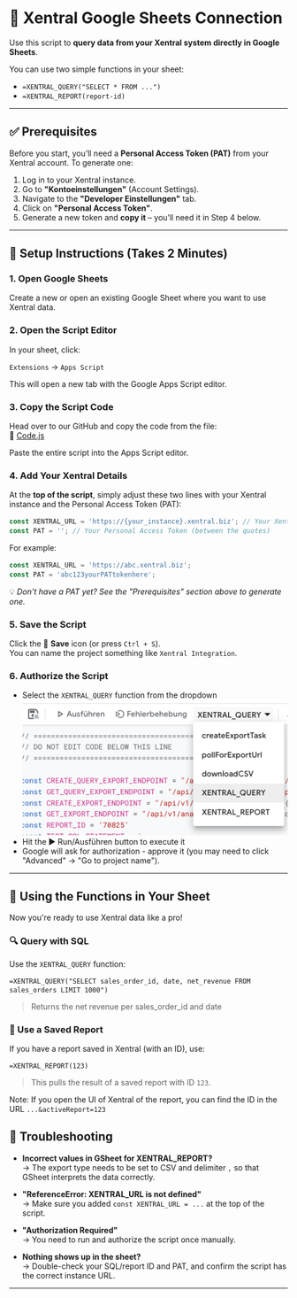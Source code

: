 # 🤝 Xentral Google Sheets Connection
Use this script to **query data from your Xentral system directly in Google Sheets**.

You can use two simple functions in your sheet:

- `=XENTRAL_QUERY("SELECT * FROM ...")`  
- `=XENTRAL_REPORT(report-id)`

---

## ✅ Prerequisites

Before you start, you’ll need a **Personal Access Token (PAT)** from your Xentral account.
To generate one:

1. Log in to your Xentral instance.
2. Go to **"Kontoeinstellungen"** (Account Settings).
3. Navigate to the **"Developer Einstellungen"** tab.
4. Click on **"Personal Access Token"**.
5. Generate a new token and **copy it** – you’ll need it in Step 4 below.

---

## 🚀 Setup Instructions (Takes 2 Minutes)

### 1. Open Google Sheets  
Create a new or open an existing Google Sheet where you want to use Xentral data.

### 2. Open the Script Editor  
In your sheet, click:

`Extensions` → `Apps Script`

This will open a new tab with the Google Apps Script editor.

### 3. Copy the Script Code  
Head over to our GitHub and copy the code from the file:  
🔗 [Code.js](https://github.com/xentral/xentral-gsheet-connection/blob/master/Code.js)  

Paste the entire script into the Apps Script editor.

### 4. Add Your Xentral Details
At the **top of the script**, simply adjust these two lines with your Xentral instance and the Personal Access Token (PAT):

```javascript
const XENTRAL_URL = 'https://{your_instance}.xentral.biz'; // Your Xentral instance URL
const PAT = ''; // Your Personal Access Token (between the quotes)
```

For example:
```javascript
const XENTRAL_URL = 'https://abc.xentral.biz';
const PAT = 'abc123yourPATtokenhere';
```

💡 _Don't have a PAT yet? See the "Prerequisites" section above to generate one._

### 5. Save the Script  
Click the 💾 **Save** icon (or press `Ctrl + S`).  
You can name the project something like `Xentral Integration`.

### 6. Authorize the Script  
- Select the `XENTRAL_QUERY` function from the dropdown![First Run](images/first_run.png)
- Hit the ▶️ Run/Ausführen button to execute it
- Google will ask for authorization - approve it (you may need to click "Advanced" → "Go to project name").

---

## 🔧 Using the Functions in Your Sheet

Now you're ready to use Xentral data like a pro!

### 🔍 Query with SQL
Use the `XENTRAL_QUERY` function:

```excel
=XENTRAL_QUERY("SELECT sales_order_id, date, net_revenue FROM sales_orders LIMIT 1000")
```

> Returns the net revenue per sales_order_id and date

### 📑 Use a Saved Report
If you have a report saved in Xentral (with an ID), use:

```excel
=XENTRAL_REPORT(123)
```

> This pulls the result of a saved report with ID `123`.

Note: If you open the UI of Xentral of the report, you can find the ID in the URL `...&activeReport=123`


## 🛟 Troubleshooting

- **Incorrect values in GSheet for XENTRAL_REPORT?**  
  → The export type needs to be set to CSV and delimiter `,` so that GSheet interprets the data correctly.

- **"ReferenceError: XENTRAL_URL is not defined"**  
  → Make sure you added `const XENTRAL_URL = ...` at the top of the script.

- **"Authorization Required"**  
  → You need to run and authorize the script once manually.

- **Nothing shows up in the sheet?**  
  → Double-check your SQL/report ID and PAT, and confirm the script has the correct instance URL.

---
